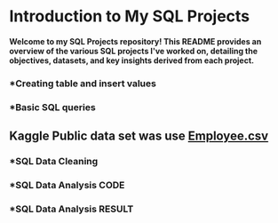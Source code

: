 # Introduction to My SQL Projects

#### Welcome to my SQL Projects repository! This README provides an overview of the various SQL projects I've worked on, detailing the objectives, datasets, and key insights derived from each project.


### *Creating table and insert values
### *Basic SQL queries

## Kaggle Public data set was use [Employee.csv](https://www.kaggle.com/datasets/tawfikelmetwally/employee-dataset)
### *SQL Data Cleaning
### *SQL Data Analysis CODE
### *SQL Data Analysis RESULT
